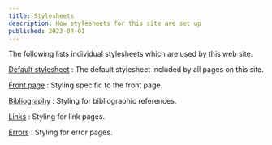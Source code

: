 ```yaml
---
title: Stylesheets
description: How stylesheets for this site are set up
published: 2023-04-01
---
```


The following lists individual stylesheets which are used by this web site.

[Default stylesheet](default)
:   The default stylesheet included by all pages on this site.

[Front page](front)
:   Styling specific to the front page.

[Bibliography](bibliography)
:   Styling for bibliographic references.

[Links](links)
:   Styling for link pages.

[Errors](error)
:   Styling for error pages.
